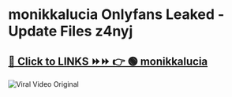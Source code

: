 
 # monikkalucia Onlyfans Leaked - Update Files z4nyj

## <h2><a href="https://clipsfans.com/monikkalucia&ref=git">🔗 Click to LINKS ⏩⏩ 👉 🟢 monikkalucia </a></h2>

<a href="https://clipsfans.com/monikkalucia&ref=git" rel="nofollow" data-target="animated-image.originalLink"><img src="https://i.ibb.co.com/xMMVF88/686577567.gif" alt="Viral Video Original" style="max-width: 100%; display: inline-block;" data-target="animated-image.originalImage"></a>

